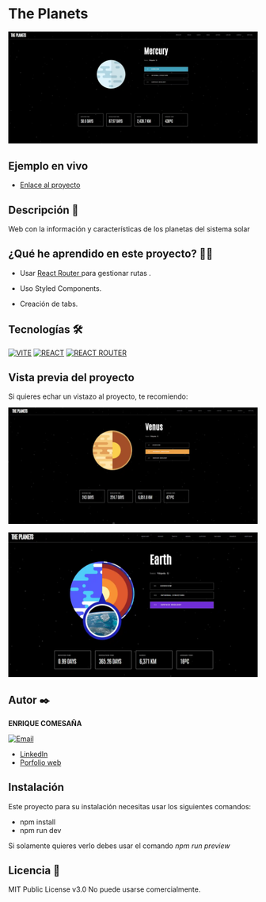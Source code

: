 # The Planets

![Imagen del proyecto](https://raw.githubusercontent.com/k1k3cb/planets-react/main/public/assets/github/planet%2000.webp)

## Ejemplo en vivo
 

- [Enlace al proyecto](https://planets-react-z32g.onrender.com/)


## Descripción 📑

Web con la información y características de los planetas del sistema solar



## ¿Qué he aprendido en este proyecto? 🙇🏻

- Usar [React Router ](https://reactrouter.com/en/main)  para gestionar rutas .

- Uso Styled Components.

- Creación de tabs.

## Tecnologías 🛠

<!-- Iconos sacados de: https://github.com/hendrasob/badges/blob/master/README.md y https://github.com/alexandresanlim/Badges4-README.md-Profile -->



[![VITE](https://img.shields.io/badge/Vite-B73BFE?style=for-the-badge&logo=vite&logoColor=FFD62E)](https://vitejs.dev/)
[![REACT](https://img.shields.io/badge/React-20232A?style=for-the-badge&logo=react&logoColor=61DAFB)](https://es.react.dev/)
[![REACT ROUTER](https://img.shields.io/badge/React_Router-CA4245?style=for-the-badge&logo=react-router&logoColor=white)](https://reactrouter.com/en/main)







## Vista previa del proyecto

Si quieres echar un vistazo al proyecto, te recomiendo:

![Captura del proyecto](https://raw.githubusercontent.com/k1k3cb/planets-react/main/public/assets/github/planet%2001.webp)

![Captura del proyecto](https://raw.githubusercontent.com/k1k3cb/planets-react/main/public/assets/github/planet%2002.webp)






## Autor ✒️

**ENRIQUE COMESAÑA**
 

  [![Email](https://img.shields.io/badge/Email-333333?style=for-the-badge&logo=email&logoColor=white)](mailto:contacto@enriquecomesana.dev)


- [LinkedIn](https://www.linkedin.com/in/enrique-comesa%c3%b1a-312500268/)
- [Porfolio web](https://enriquecomesana.dev/)

## Instalación

Este proyecto para su instalación necesitas usar los siguientes comandos:

- npm install <br>
- npm run dev<br>


Si solamente quieres verlo debes usar el comando *npm run preview*


## Licencia 📄

MIT Public License v3.0
No puede usarse comercialmente.